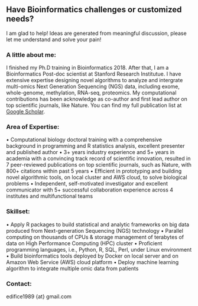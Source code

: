 ## Have Bioinformatics challenges or customized needs?

I am glad to help! Ideas are generated from meaningful discussion, please let me understand and solve your pain!

### A little about me: 
I finished my Ph.D training in Bioinformatics 2018. After that, I am a Bioinformatics Post-doc scientist at Stanford Research Institutue. I have extensive expertise designing novel algorithms to analyze and intergrate multi-omics Next Generation Sequencing (NGS) data, including exome, whole-genome, methylation, RNA-seq, proteomics. My computational contributions has been acknowledge as co-author and first lead author on top scientific journals, like Nature. You can find my full publication list at [Google Scholar](https://scholar.google.com/citations?hl=en&user=7sbQFPIAAAAJ).

### Area of Expertise:
•	Computational biology doctoral training with a comprehensive background in programming and R statistics analysis, excellent presenter and published author 
•	3+ years industry experience and 5+ years in academia with a convincing track record of scientific innovation, resulted in 7 peer-reviewed publications on top scientific journals, such as Nature, with 800+ citations within past 5 years
•	Efficient in prototyping and building novel algorithmic tools, on local cluster and AWS cloud, to solve biological problems
•	Independent, self-motivated investigator and excellent communicator with 5+ successful collaboration experience across 4 institutes and multifunctional teams 


### Skillset:

•	Apply R packages to build statistical and analytic frameworks on big data produced from Next-generation Sequencing (NGS) technology
•	Parallel computing on thousands of CPUs & storage management of terabytes of data on High Performance Computing (HPC) cluster 
•	Proficient programming languages, i.e., Python, R, SQL, Perl, under Linux environment
•	Build bioinformatics tools deployed by Docker on local server and on Amazon Web Service (AWS) cloud platform
•	Deploy machine learning algorithm to integrate multiple omic data from patients


### Contact:
 edifice1989 {at} gmail.com

